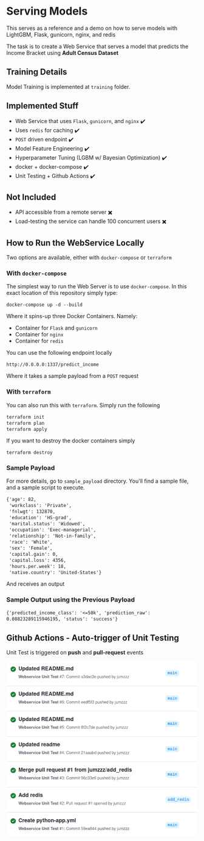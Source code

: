 # Serving Models 
  
This serves as a reference and a demo on how to serve models with
LightGBM, Flask, gunicorn, nginx, and redis

The task is to create a Web Service that serves a model that predicts the Income Bracket using **Adult Census Dataset**

## Training Details

Model Training is implemented at `training` folder. 

## Implemented Stuff
- Web Service that uses `Flask`, `gunicorn`, and `nginx` :heavy_check_mark:
- Uses `redis` for caching :heavy_check_mark:
- `POST` driven endpoint :heavy_check_mark:
- Model Feature Engineering :heavy_check_mark:
- Hyperparameter Tuning (LGBM w/ Bayesian Optimization) :heavy_check_mark:
- docker + docker-compose :heavy_check_mark:
- Unit Testing + Github Actions :heavy_check_mark:

## Not Included
- API accessible from a remote server :heavy_multiplication_x:
- Load-testing the service can handle 100 concurrent users :heavy_multiplication_x:


## How to Run the WebService Locally

Two options are available, either with `docker-compose` or `terraform`

### With `docker-compose`

The simplest way to run the Web Server is to use `docker-compose`. In this exact location of this repository simply type:

```
docker-compose up -d --build
```

Where it spins-up three Docker Containers. Namely:
- Container for `Flask` and `gunicorn`
- Container for `nginx`
- Container for `redis`


You can use the following endpoint locally

```
http://0.0.0.0:1337/predict_income
```

Where it takes a sample payload from a `POST` request


### With `terraform`

You can also run this with `terraform`. Simply run the following

```
terraform init
terraform plan
terraform apply
```

If you want to destroy the docker containers simply

```
terraform destroy
```


### Sample Payload
For more details, go to `sample_payload` directory. You'll find a sample file, and a sample script to execute.

```
{'age': 82,
 'workclass': 'Private',
 'fnlwgt': 132870,
 'education': 'HS-grad',
 'marital.status': 'Widowed',
 'occupation': 'Exec-managerial',
 'relationship': 'Not-in-family',
 'race': 'White',
 'sex': 'Female',
 'capital.gain': 0,
 'capital.loss': 4356,
 'hours.per.week': 18,
 'native.country': 'United-States'}
```

And receives an output 

### Sample Output using the Previous Payload
```
{'predicted_income_class': '<=50k', 'prediction_raw': 0.08823289115946195, 'status': 'success'}

```

## Github Actions - Auto-trigger of Unit Testing
Unit Test is triggered on **push** and **pull-request** events

![Sample Actions](misc/sample_actions.png)
